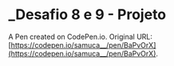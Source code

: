 # _Desafio 8 e 9  - Projeto

A Pen created on CodePen.io. Original URL: [https://codepen.io/samuca__/pen/BaPvOrX](https://codepen.io/samuca__/pen/BaPvOrX).

